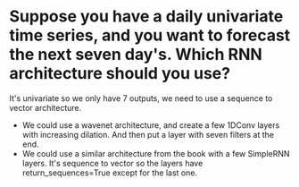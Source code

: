 # Suppose you have a daily univariate time series, and you want to forecast the next seven day's. Which RNN architecture should you use?

It's univariate so we only have 7 outputs, we need to use a sequence to vector architecture.

- We could use a wavenet architecture, and create a few 1DConv layers with increasing dilation. And then put a layer with seven filters at the end.
- We could use a similar architecture from the book with a few SimpleRNN layers. It's sequence to vector so the layers have return_sequences=True except for the last one.

